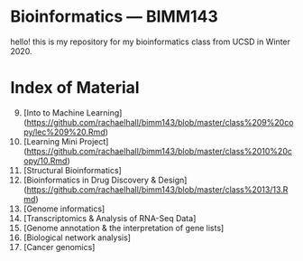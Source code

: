 # Bioinformatics — BIMM143
hello! this is my repository for my bioinformatics class from UCSD in Winter 2020. 

# Index of Material 
9. [Into to Machine Learning] (https://github.com/rachaelhall/bimm143/blob/master/class%209%20copy/lec%209%20.Rmd)
10. [Learning Mini Project] (https://github.com/rachaelhall/bimm143/blob/master/class%2010%20copy/10.Rmd) 
12. [Structural Bioinformatics]
13. [Bioinformatics in Drug Discovery & Design] (https://github.com/rachaelhall/bimm143/blob/master/class%2013/13.Rmd)
14. [Genome informatics] 
15. [Transcriptomics & Analysis of RNA-Seq Data]
16. [Genome annotation & the interpretation of gene lists] 
17. [Biological network analysis] 
18. [Cancer genomics] 
